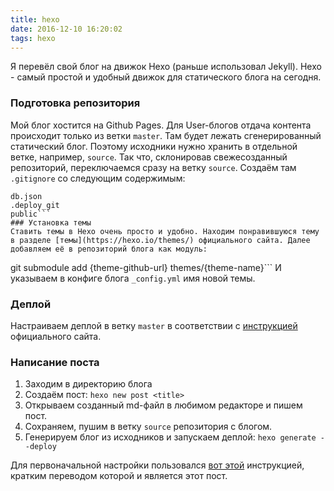 ```yaml
---
title: hexo
date: 2016-12-10 16:20:02
tags: hexo
---
```

Я перевёл свой блог на движок Hexo (раньше использовал Jekyll). Hexo - самый простой и удобный движок для статического блога на сегодня.

### Подготовка репозитория
Мой блог хостится на Github Pages. Для User-блогов отдача контента происходит только из ветки  `master`. Там будет лежать сгенерированный статический блог. Поэтому исходники нужно хранить в отдельной ветке, например, `source`. Так что, склонировав свежесозданный репозиторий, переключаемся сразу на ветку `source`. Создаём там `.gitignore` со следующим содержимым:
```
db.json
.deploy_git
public```
### Установка темы
Ставить темы в Hexo очень просто и удобно. Находим понравившуюся тему в разделе [темы](https://hexo.io/themes/) официального сайта. Далее добавляем её в репозиторий блога как модуль:
```
git submodule add {theme-github-url} themes/{theme-name}```
И указываем в конфиге блога  `_config.yml` имя новой темы.
### Деплой
Настраиваем деплой в ветку `master` в соответствии с [инструкцией](https://hexo.io/docs/deployment.html#Git) официального сайта.
### Написание поста
1. Заходим в директорию блога
2. Создаём пост: `hexo new post <title>`
3. Открываем созданный md-файл в любимом редакторе и пишем пост.
4. Сохраняем, пушим в ветку `source` репозитория с блогом.
5. Генерируем блог из исходников и запускаем деплой: `hexo generate --deploy`

Для первоначальной настройки пользовался [вот этой](https://zirho.github.io/2016/06/04/hexo/) инструкцией, кратким переводом которой и является этот пост.